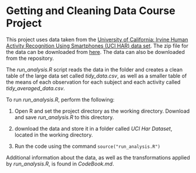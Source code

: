 # Getting and Cleaning Data Course Project

This project uses data taken from the [University of California: Irvine Human Activity 
Recognition Using Smartphones (UCI HAR) data set](http://archive.ics.uci.edu/ml/datasets/Human+Activity+Recognition+Using+Smartphones). The zip file for the data can be downloaded from [here](https://d396qusza40orc.cloudfront.net/getdata%2Fprojectfiles%2FUCI%20HAR%20Dataset.zip). The
data can also be downloaded from the repository.

The *run_analysis.R* script reads the data in the folder and creates a clean 
table of the large data set called *tidy_data.csv*, as well as a smaller table of the means of each
observation for each subject and each activity called *tidy_averaged_data.csv*. 

To run *run_analysis.R*, perform the following:

1. Open R and set the project directory as the working directory. Download and
save *run_analysis.R* to this directory.

2. download the data and store it in a folder called *UCI Har Dataset*, 
located in the working directory.

3. Run the code using the command `source("run_analysis.R")`

Additional information about the data, as well as the transformations applied
by *run_analysis.R*, is found in *CodeBook.md*.

